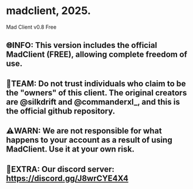 # madclient, 2025.
Mad Client v0.8 Free

🌐INFO: This version includes the official MadClient (FREE), allowing complete freedom of use.
-----------------------------------------------------------------------------------------------------------------------------------------------------------------------------------
👥TEAM: Do not trust individuals who claim to be the "owners" of this client. The original creators are @silkdrift and @commanderxl_, and this is the official github repository.
-----------------------------------------------------------------------------------------------------------------------------------------------------------------------------------
⚠️WARN: We are not responsible for what happens to your account as a result of using MadClient. Use it at your own risk.
-----------------------------------------------------------------------------------------------------------------------------------------------------------------------------------
📨EXTRA: Our discord server:
https://discord.gg/J8wrCYE4X4
-----------------------------------------------------------------------------------------------------------------------------------------------------------------------------------
